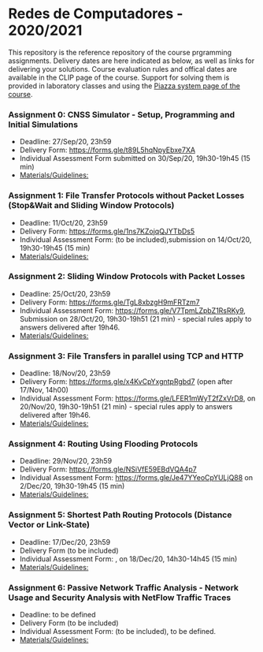 # Redes de Computadores - 2020/2021

This repository is the reference repository of the course prgramming assignments. Delivery dates are here indicated as below, as well as links for delivering your solutions. Course evaluation rules and offical dates are available in the CLIP page of the course. Support for solving them is provided in laboratory classes and using the [Piazza system page of the course](https://piazza.com/fct.unl.pt/fall2020/mieirc8149/home).

### Assignment 0: CNSS Simulator - Setup, Programming and Initial Simulations
  - Deadline: 27/Sep/20, 23h59
  - Delivery Form: https://forms.gle/t89L5hqNpyEbxe7XA
  - Individual Assessment Form submitted on 30/Sep/20, 19h30-19h45 (15 min)
  - [Materials/Guidelines: ](assignment-0/README.md) 

### Assignment 1: File Transfer Protocols without Packet Losses (Stop&Wait and Sliding Window Protocols)
  - Deadline: 11/Oct/20, 23h59
  - Delivery Form: https://forms.gle/1ns7KZojqQJYTbDs5
  - Individual Assessment Form: (to be included),submission on 14/Oct/20, 19h30-19h45 (15 min)
  - [Materials/Guidelines: ](assignment-1/README.md) 
  
### Assignment 2: Sliding Window Protocols with Packet Losses
  - Deadline: 25/Oct/20, 23h59
  - Delivery Form: https://forms.gle/TgL8xbzgH9mFRTzm7
  - Individual Assessment Form: https://forms.gle/V7TpmLZpbZ1RsRKy9, Submission on 28/Oct/20, 19h30-19h51 (21 min) - special rules apply to answers delivered after 19h46.
  - [Materials/Guidelines: ](assignment-2/README.md) 
  
### Assignment 3: File Transfers in parallel using TCP and HTTP 
  - Deadline: 18/Nov/20, 23h59
  - Delivery Form: https://forms.gle/x4KvCpYxgntpRgbd7  (open after 17/Nov, 14h00)
  - Individual Assessment Form: https://forms.gle/LFER1mWyT2fZxVrD8, on 20/Nov/20, 19h30-19h51 (21 min) - special rules apply to answers delivered after 19h46.
  - [Materials/Guidelines: ](assignment-3/README.md) 
  
### Assignment 4: Routing Using Flooding Protocols
  - Deadline: 29/Nov/20, 23h59
  - Delivery Form: https://forms.gle/NSiVfE59EBdVQA4p7
  - Individual Assessment Form: https://forms.gle/Je47YYeoCpYULjQ88  on 2/Dec/20, 19h30-19h45 (15 min)
  - [Materials/Guidelines: ](assignment-4/README.md) 
  
### Assignment 5: Shortest Path Routing Protocols (Distance Vector or Link-State)
  - Deadline: 17/Dec/20, 23h59
  - Delivery Form (to be included)
  - Individual Assessment Form: , on 18/Dec/20, 14h30-14h45 (15 min)
  - [Materials/Guidelines: ](assignment-5/README.md) 
 
### Assignment 6: Passive Network Traffic Analysis - Network Usage and Security Analysis with NetFlow Traffic Traces
  - Deadline: to be defined
  - Delivery Form (to be included)
  - Individual Assessment Form: (to be included), to be defined.
  - [Materials/Guidelines: ](assignment-6/README.md) 



